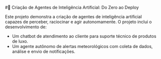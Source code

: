 #🧠 Criação de Agentes de Inteligência Artificial: Do Zero ao Deploy

Este projeto demonstra a criação de agentes de inteligência artificial capazes de perceber, raciocinar e agir autonomamente. O projeto inclui o desenvolvimento de:

- Um chatbot de atendimento ao cliente para suporte técnico de produtos de luxo.
- Um agente autônomo de alertas meteorológicos com coleta de dados, análise e envio de notificações.


